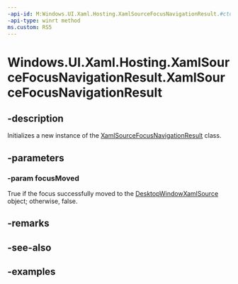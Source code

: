 ```yaml
---
-api-id: M:Windows.UI.Xaml.Hosting.XamlSourceFocusNavigationResult.#ctor(System.Boolean)
-api-type: winrt method
ms.custom: RS5
---
```


<!-- Method syntax.
public XamlSourceFocusNavigationResult.XamlSourceFocusNavigationResult(Boolean focusMoved)
-->

# Windows.UI.Xaml.Hosting.XamlSourceFocusNavigationResult.XamlSourceFocusNavigationResult

## -description
Initializes a new instance of the [XamlSourceFocusNavigationResult](xamlsourcefocusnavigationresult.md) class.

## -parameters
### -param focusMoved
True if the focus successfully moved to the [DesktopWindowXamlSource](desktopwindowxamlsource.md) object; otherwise, false.

## -remarks

## -see-also

## -examples
